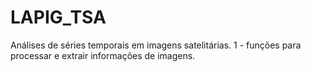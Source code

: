 # LAPIG_TSA
Análises de séries temporais em imagens satelitárias.
1 - funções para processar e extrair informações de imagens.
